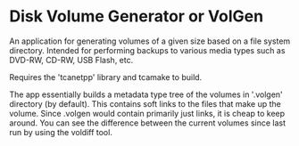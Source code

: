 Disk Volume Generator or VolGen
===============================

  An application for generating volumes of a given size based on a file system directory.
Intended for performing backups to various media types such as DVD-RW, CD-RW, USB Flash, etc.

  Requires the 'tcanetpp' library and tcamake to build.


 The app essentially builds a metadata type tree of the volumes in '.volgen' directory (by default). This contains soft links to the files that make up the volume. Since .volgen would contain primarily just links, it is cheap to keep around. You can see the difference between the current volumes since last run by using the voldiff tool.


